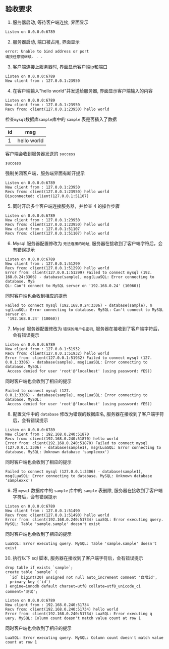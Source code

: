 ## 验收要求

1. 服务器启动, 等待客户端连接, 界面显示    
```
Listen on 0.0.0.0:6789
```

2. 服务器启动, 端口被占用, 界面显示    
```
error: Unable to bind address or port
请按任意键继续. . .
```

3. 客户端连接上服务器时, 界面显示客户端ip和端口    
```
Listen on 0.0.0.0:6789
New client from : 127.0.0.1:23950
```
4. 在客户端输入"hello world"并发送给服务器, 界面显示客户端输入的内容    
```
Listen on 0.0.0.0:6789
New client from : 127.0.0.1:23950
Recv from: client(127.0.0.1:23950) hello world
```
检查`mysql`数据库`sample`库中的 `sample` 表是否插入了数据    

|id|msg|  
|------|---|
|1|hello world|

客户端会收到服务器发送的 `success`
```
success
```

强制关闭客户端，服务端界面有断开提示    
```
Listen on 0.0.0.0:6789
New client from : 127.0.0.1:23950
Recv from: client(127.0.0.1:23950) hello world
Disconnected: client(127.0.0.1:51107)
```

5. 同时开启多个客户端连接服务器，并检查 4 的操作步骤    
```
Listen on 0.0.0.0:6789
New client from : 127.0.0.1:23950
Recv from: client(127.0.0.1:23950) hello world
New client from : 127.0.0.1:51107
Recv from: client(127.0.0.1:51107) hello world
```

6. Mysql 服务器配置修改为 `无法连接的地址`, 服务器在接收到了客户端字符后，会有错误提示    
```
Listen on 0.0.0.0:6789
New client from : 127.0.0.1:51299
Recv from: client(127.0.0.1:51299) hello world
Error from: client(127.0.0.1:51299) Failed to connect mysql (192.
168.0.24:3306) - database(sample), msg(LuaSQL: Error connecting to database. MyS
QL: Can't connect to MySQL server on '192.168.0.24' (10060))
```

同时客户端也会收到相应的提示    
```
Failed to connect mysql (192.168.0.24:3306) - database(sample), m
sg(LuaSQL: Error connecting to database. MySQL: Can't connect to MySQL server on
 '192.168.0.24' (10060))
```

7. Mysql 服务器配置修改为 `错误的用户名密码`, 服务器在接收到了客户端字符后，会有错误提示    
```
Listen on 0.0.0.0:6789
New client from : 127.0.0.1:51932
Recv from: client(127.0.0.1:51932) hello world
Error from: client(127.0.0.1:51932) Failed to connect mysql (127.
0.0.1:3306) - database(sample), msg(LuaSQL: Error connecting to database. MySQL:
 Access denied for user 'root'@'localhost' (using password: YES))
 ```
同时客户端也会收到了相应的提示
```
Failed to connect mysql (127.
0.0.1:3306) - database(sample), msg(LuaSQL: Error connecting to database. MySQL:
 Access denied for user 'root'@'localhost' (using password: YES))
```

8. 配置文件中的 `database` 修改为错误的数据库名, 服务器在接收到了客户端字符后，会有错误提示   
```
Listen on 0.0.0.0:6789
New client from : 192.168.0.240:51870
Recv from: client(192.168.0.240:51870) hello world
Error from: client(192.168.0.240:51870) Failed to connect mysql (127.0.0.1:3306) - database(sample1), msg(LuaSQL: Error connecting to database. MySQL: Unknown database 'samplexxx')
```
同时客户端也会收到了相应的提示
```
Failed to connect mysql (127.0.0.1:3306) - database(sample1), msg(LuaSQL: Error connecting to database. MySQL: Unknown database 'samplexxx')
```

9. 将 `mysql` 数据库中的 `sample` 库中的 `sample` 表删除, 服务器在接收到了客户端字符后，会有错误提示    
```
Listen on 0.0.0.0:6789
New client from : 127.0.0.1:51490
Recv from: client(127.0.0.1:51490) hello world
Error from: client(192.168.0.240:51734) LuaSQL: Error executing query. MySQL: Table 'sample.sample' doesn't exist
```
同时客户端也会收到了相应的提示
```
LuaSQL: Error executing query. MySQL: Table 'sample.sample' doesn't exist
```

10. 执行以下 sql 脚本, 服务器在接收到了客户端字符后，会有错误提示    
```
drop table if exists `sample`;
create table `sample` (
  `id` bigint(20) unsigned not null auto_increment comment '自增id',
  primary key (`id`)
) engine=innodb default charset=utf8 collate=utf8_unicode_ci comment='测试';

```
```
Listen on 0.0.0.0:6789
New client from : 192.168.0.240:51734
Recv from: client(192.168.0.240:51734) hello world
Error from: client(192.168.0.240:51734) LuaSQL: Error executing q
uery. MySQL: Column count doesn't match value count at row 1

```
同时客户端也会收到了相应的提示
```
LuaSQL: Error executing query. MySQL: Column count doesn't match value count at row 1
```
